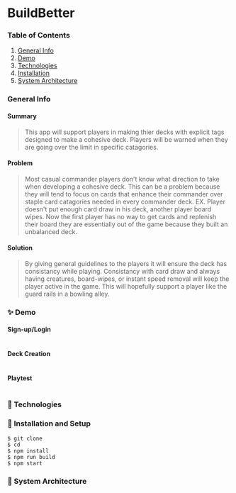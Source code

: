 # BuildBetter
### Table of Contents
1. [General Info](#-General-Info)
2. [Demo](#-Demo)
3. [Technologies](#-Technologies)
4. [Installation](#-Installation)
5. [System Architecture](#-System-Architecture)


### General Info
#### Summary
  > This app will support players in making thier decks with explicit tags designed to make a cohesive deck. Players will be warned when they are going over the limit in specific catagories. 

#### Problem
  > Most casual commander players don't know what direction to take when developing a cohesive deck. This can be a problem because they will tend to focus on cards that enhance their commander over staple card catagories needed in every commander deck. EX. Player doesn't put enough card draw in his deck, another player board wipes. Now the first player has no way to get cards and replenish their board they are essentially out of the game because they built an unbalanced deck.
  
#### Solution
  > By giving general guidelines to the players it will ensure the deck has consistancy while playing. Consistancy with card draw and always having creatures, board-wipes, or instant speed removal will keep the player active in the game. This will hopefully support a player like the guard rails in a bowling alley.

### ✨ Demo
#### Sign-up/Login
![]()

#### Deck Creation
![]()

#### Playtest
![]()

### 🧪 Technologies


### 🚀 Installation and Setup
```
$ git clone 
$ cd 
$ npm install
$ npm run build
$ npm start
```
<!-- Set up a config.js with the following: 

* TOKEN (from GitHub): 

Set up a config.js with the following: 

* TOKEN (from GitHub):  -->

### :file_folder: System Architecture
